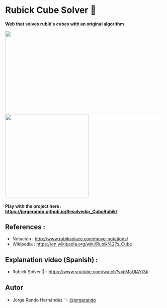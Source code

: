 # Rubick Cube Solver :rocket:
**Web that solves rubik's cubes with an original algorithm** 

<img src="https://user-images.githubusercontent.com/69701088/158064696-e7bf0523-048d-4c05-b007-70277dd7bf2c.gif" width="512" height="268"/> <img src="https://user-images.githubusercontent.com/69701088/158066181-7fa300a0-7997-41e1-82ec-b331489c85b8.gif" width="268" height="268"/>
#### Play with the project here : https://jorgerando.github.io/Resolvedor_CuboRubik/

## References :
- Notacion : http://www.rubiksplace.com/move-notations/
- Wikipedia : https://en.wikipedia.org/wiki/Rubik%27s_Cube

## Explanation video (Spanish) :
- Rubick Solver :moyai: : https://www.youtube.com/watch?v=jiMaUlAYt3k

## Autor
* Jorge Rando Hernández :part_alternation_mark: [@jorgerando](https://github.com/jorgerando)
